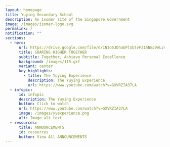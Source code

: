 ```yaml
---
layout: homepage
title: Yuying Secondary School
description: An Isomer site of the Singapore Government
image: /images/isomer-logo.svg
permalink: /
notification: ""
sections:
  - hero:
      url: https://drive.google.com/file/d/1NIo5JDhaGPlSbtvFZ1hNmJVeLzvrqsmo/view?usp=share_link
      title: SOARING HIGHER TOGETHER
      subtitle: Together, Achieve Personal Excellence
      background: /images/115.gif
      variant: center
      key_highlights:
        - title: The Yuying Experience
          description: The Yuying Experience
          url: https://www.youtube.com/watch?v=GXVRZIA37LA
  - infopic:
      id: infopic
      description: The Yuying Experience
      button: Click to watch
      url: https://www.youtube.com/watch?v=GXVRZIA37LA
      image: /images/yyexperience.png
      alt: Image alt text
  - resources:
      title: ANNOUNCEMENTS
      id: resources
      button: View All ANNOUNCEMENTS
---
```

